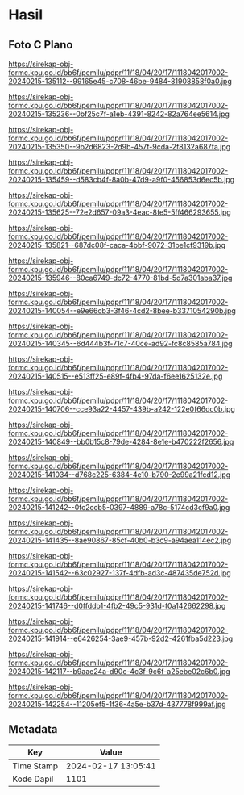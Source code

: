 # Hasil

## Foto C Plano

https://sirekap-obj-formc.kpu.go.id/bb6f/pemilu/pdpr/11/18/04/20/17/1118042017002-20240215-135112--99165e45-c708-46be-9484-81908858f0a0.jpg

https://sirekap-obj-formc.kpu.go.id/bb6f/pemilu/pdpr/11/18/04/20/17/1118042017002-20240215-135236--0bf25c7f-a1eb-4391-8242-82a764ee5614.jpg

https://sirekap-obj-formc.kpu.go.id/bb6f/pemilu/pdpr/11/18/04/20/17/1118042017002-20240215-135350--9b2d6823-2d9b-457f-9cda-2f8132a687fa.jpg

https://sirekap-obj-formc.kpu.go.id/bb6f/pemilu/pdpr/11/18/04/20/17/1118042017002-20240215-135459--d583cb4f-8a0b-47d9-a9f0-456853d6ec5b.jpg

https://sirekap-obj-formc.kpu.go.id/bb6f/pemilu/pdpr/11/18/04/20/17/1118042017002-20240215-135625--72e2d657-09a3-4eac-8fe5-5ff466293655.jpg

https://sirekap-obj-formc.kpu.go.id/bb6f/pemilu/pdpr/11/18/04/20/17/1118042017002-20240215-135821--687dc08f-caca-4bbf-9072-31be1cf9319b.jpg

https://sirekap-obj-formc.kpu.go.id/bb6f/pemilu/pdpr/11/18/04/20/17/1118042017002-20240215-135946--80ca6749-dc72-4770-81bd-5d7a301aba37.jpg

https://sirekap-obj-formc.kpu.go.id/bb6f/pemilu/pdpr/11/18/04/20/17/1118042017002-20240215-140054--e9e66cb3-3f46-4cd2-8bee-b3371054290b.jpg

https://sirekap-obj-formc.kpu.go.id/bb6f/pemilu/pdpr/11/18/04/20/17/1118042017002-20240215-140345--6d444b3f-71c7-40ce-ad92-fc8c8585a784.jpg

https://sirekap-obj-formc.kpu.go.id/bb6f/pemilu/pdpr/11/18/04/20/17/1118042017002-20240215-140515--e513ff25-e89f-4fb4-97da-f6ee1625132e.jpg

https://sirekap-obj-formc.kpu.go.id/bb6f/pemilu/pdpr/11/18/04/20/17/1118042017002-20240215-140706--cce93a22-4457-439b-a242-122e0f66dc0b.jpg

https://sirekap-obj-formc.kpu.go.id/bb6f/pemilu/pdpr/11/18/04/20/17/1118042017002-20240215-140849--bb0b15c8-79de-4284-8e1e-b470222f2656.jpg

https://sirekap-obj-formc.kpu.go.id/bb6f/pemilu/pdpr/11/18/04/20/17/1118042017002-20240215-141034--d768c225-6384-4e10-b790-2e99a21fcd12.jpg

https://sirekap-obj-formc.kpu.go.id/bb6f/pemilu/pdpr/11/18/04/20/17/1118042017002-20240215-141242--0fc2ccb5-0397-4889-a78c-5174cd3cf9a0.jpg

https://sirekap-obj-formc.kpu.go.id/bb6f/pemilu/pdpr/11/18/04/20/17/1118042017002-20240215-141435--8ae90867-85cf-40b0-b3c9-a94aea114ec2.jpg

https://sirekap-obj-formc.kpu.go.id/bb6f/pemilu/pdpr/11/18/04/20/17/1118042017002-20240215-141542--63c02927-137f-4dfb-ad3c-487435de752d.jpg

https://sirekap-obj-formc.kpu.go.id/bb6f/pemilu/pdpr/11/18/04/20/17/1118042017002-20240215-141746--d0ffddb1-4fb2-49c5-931d-f0a142662298.jpg

https://sirekap-obj-formc.kpu.go.id/bb6f/pemilu/pdpr/11/18/04/20/17/1118042017002-20240215-141914--e6426254-3ae9-457b-92d2-4261fba5d223.jpg

https://sirekap-obj-formc.kpu.go.id/bb6f/pemilu/pdpr/11/18/04/20/17/1118042017002-20240215-142117--b9aae24a-d90c-4c3f-9c6f-a25ebe02c6b0.jpg

https://sirekap-obj-formc.kpu.go.id/bb6f/pemilu/pdpr/11/18/04/20/17/1118042017002-20240215-142254--11205ef5-1f36-4a5e-b37d-437778f999af.jpg


## Metadata

| Key        | Value               |
| ---------- | ------------------- |
| Time Stamp | 2024-02-17 13:05:41 |
| Kode Dapil | 1101                |



